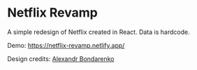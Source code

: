 # Netflix Revamp
A simple redesign of Netflix created in React.
Data is hardcode.

Demo: https://netflix-revamp.netlify.app/

Design credits: [Alexandr Bondarenko](https://www.behance.net/gallery/99162063/Netflix-Rebranding)
